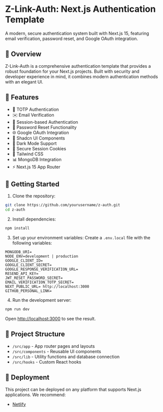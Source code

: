 # Z-Link-Auth: Next.js Authentication Template

A modern, secure authentication system built with Next.js 15, featuring email verification, password reset, and Google OAuth integration.

## 🚀 Overview

Z-Link-Auth is a comprehensive authentication template that provides a robust foundation for your Next.js projects. Built with security and developer experience in mind, it combines modern authentication methods with an elegant UI.


## 🚀 Features

- 🔐 TOTP Authentication
- ✉️ Email Verification
- 🔑 Session-based Authentication 
- 🔄 Password Reset Functionality
- 🌐 Google OAuth Integration
- 🎨 Shadcn UI Components
- 🌙 Dark Mode Support
- 🍪 Secure Session Cookies
- 🎨 Tailwind CSS 
- 📊 MongoDB Integration
- ⚡ Next.js 15 App Router



## 🚦 Getting Started

1. Clone the repository:

```bash
git clone https://github.com/yourusername/z-auth.git
cd z-auth

```

2. Install dependencies:

```bash
npm install
```

3. Set up your environment variables:
Create a `.env.local` file with the following variables:

```env
MONGODB_URI=
NODE_ENV=development | production
GOOGLE_CLIENT_ID=
GOOGLE_CLIENT_SECRET=
GOOGLE_RESPONSE_VERIFICATION_URL=
RESEND_API_KEY=
JWT_RESET_PASSWORD_SECRET=
EMAIL_VERIFICATION_TOTP_SECRET=
NEXT_PUBLIC_URL= http://localhost:3000
GITHUB_PERSONAL_LINK=
```

4. Run the development server:

```bash
npm run dev
```

Open [http://localhost:3000](http://localhost:3000) to see the result.

## 📝 Project Structure

- `/src/app` - App router pages and layouts
- `/src/components` - Reusable UI components
- `/src/lib` - Utility functions and database connection
- `/src/hooks` - Custom React hooks

## 🚀 Deployment

This project can be deployed on any platform that supports Next.js applications. We recommend:

- [Netlify](https://netlify.com)

